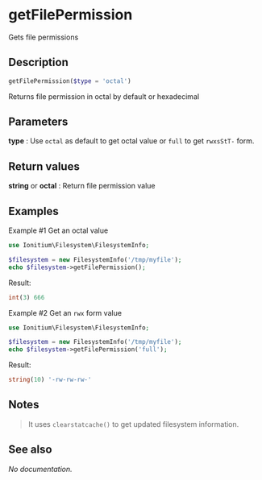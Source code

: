 # getFilePermission

Gets file permissions

## Description

```php
getFilePermission($type = 'octal')
```

Returns file permission in octal by default or hexadecimal

## Parameters

__type__
: Use `octal` as default to get octal value or `full` to get `rwxsStT-` form.

## Return values

__string__ or __octal__
: Return file permission value

## Examples

Example #1 Get an octal value
```php
use Ionitium\Filesystem\FilesystemInfo;

$filesystem = new FilesystemInfo('/tmp/myfile');
echo $filesystem->getFilePermission();
```

Result:
```php
int(3) 666
```

Example #2 Get an `rwx` form value
```php
use Ionitium\Filesystem\FilesystemInfo;

$filesystem = new FilesystemInfo('/tmp/myfile');
echo $filesystem->getFilePermission('full');
```

Result:
```php
string(10) '-rw-rw-rw-'
```

## Notes

> It uses `clearstatcache()` to get updated filesystem information.

## See also

_No documentation._
